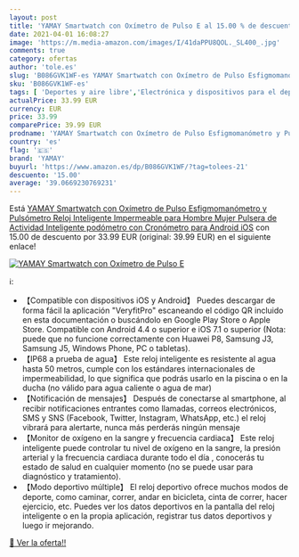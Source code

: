```yaml
---
layout: post
title: 'YAMAY Smartwatch con Oxímetro de Pulso E al 15.00 % de descuento'
date: 2021-04-01 16:08:27
image: 'https://m.media-amazon.com/images/I/41daPPU8QOL._SL400_.jpg'
comments: true
category: ofertas
author: 'tole.es'
slug: 'B086GVK1WF-es YAMAY Smartwatch con Oxímetro de Pulso Esfigmomanómetro y...'
sku: 'B086GVK1WF-es'
tags: [ 'Deportes y aire libre','Electrónica y dispositivos para el deporte','Monitores de actividad','android','yamay', ]
actualPrice: 33.99 EUR
currency: EUR
price: 33.99
comparePrice: 39.99 EUR
prodname: 'YAMAY Smartwatch con Oxímetro de Pulso Esfigmomanómetro y Pulsómetro Reloj Inteligente Impermeable para Hombre Mujer   Pulsera de Actividad Inteligente podómetro con Cronómetro para Android iOS'
country: 'es'
flag: '🇪🇸'
brand: 'YAMAY'
buyurl: 'https://www.amazon.es/dp/B086GVK1WF/?tag=tolees-21'
descuento: '15.00'
average: '39.0669230769231'
---
```


Está [YAMAY Smartwatch con Oxímetro de Pulso Esfigmomanómetro y Pulsómetro Reloj Inteligente Impermeable para Hombre Mujer   Pulsera de Actividad Inteligente podómetro con Cronómetro para Android iOS](https://www.amazon.es/dp/B086GVK1WF/?tag=tolees-21) con 15.00 de descuento por 33.99 EUR (original: 39.99 EUR) en el siguiente enlace!

[![YAMAY Smartwatch con Oxímetro de Pulso E](https://m.media-amazon.com/images/I/41daPPU8QOL._SL400_.jpg)](https://www.amazon.es/dp/B086GVK1WF/?tag=tolees-21)

ℹ️:

- 【Compatible con dispositivos iOS y Android】 Puedes descargar de forma fácil la aplicación "VeryfitPro" escaneando el código QR incluido en esta documentación o buscándolo en Google Play Store o Apple Store. Compatible con Android 4.4 o superior e iOS 7.1 o superior (Nota: puede que no funcione correctamente con Huawei P8, Samsung J3, Samsung J5, Windows Phone, PC o tabletas).
- 【IP68 a prueba de agua】 Este reloj inteligente es resistente al agua hasta 50 metros, cumple con los estándares internacionales de impermeabilidad, lo que significa que podrás usarlo en la piscina o en la ducha (no válido para agua caliente o agua de mar)
- 【Notificación de mensajes】 Después de conectarse al smartphone, al recibir notificaciones entrantes como llamadas, correos electrónicos, SMS y SNS (Facebook, Twitter, Instagram, WhatsApp, etc.) el reloj vibrará para alertarte, nunca más perderás ningún mensaje
- 【Monitor de oxígeno en la sangre y frecuencia cardiaca】 Este reloj inteligente puede controlar tu nivel de oxígeno en la sangre, la presión arterial y la frecuencia cardiaca durante todo el día , conocerás tu estado de salud en cualquier momento (no se puede usar para diagnóstico y tratamiento).
- 【Modo deportivo múltiple】 El reloj deportivo ofrece muchos modos de deporte, como caminar, correr, andar en bicicleta, cinta de correr, hacer ejercicio, etc. Puedes ver los datos deportivos en la pantalla del reloj inteligente o en la propia aplicación, registrar tus datos deportivos y luego ir mejorando.

[🛒 Ver la oferta!!](https://www.amazon.es/dp/B086GVK1WF/?tag=tolees-21)
